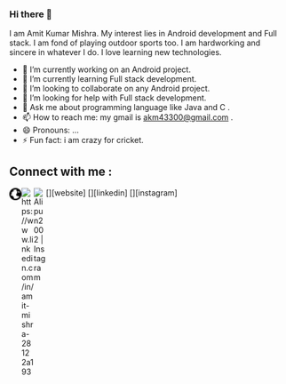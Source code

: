 ### Hi there 👋

  I am Amit Kumar Mishra. My interest lies in Android development and Full stack. I am fond of playing outdoor sports too. I am hardworking and sincere in whatever I do. I love learning new technologies.


- 🔭 I’m currently working on an Android project.
- 🌱 I’m currently learning Full stack development.
- 👯 I’m looking to collaborate on any Android project.
- 🤔 I’m looking for help with Full stack development.
- 💬 Ask me about programming language like Java and C .
- 📫 How to reach me: my gmail is akm43300@gmail.com .
- 😄 Pronouns: ...
- ⚡ Fun fact: i am crazy for cricket.

## Connect with me :

[<img align="left" alt="https://the-awesome-profile-site.netlify.app/" width="22px" src="https://raw.githubusercontent.com/iconic/open-iconic/master/svg/globe.svg" />][website]
[<img align="left" alt="https://www.linkedin.com/in/amit-mishra-28122a193" width="22px" src="https://cdn.jsdelivr.net/npm/simple-icons@v3/icons/linkedin.svg" />][linkedin]
[<img align="left" alt="Alipun2002 | Instagram" width="22px" src="https://cdn.jsdelivr.net/npm/simple-icons@v3/icons/instagram.svg" />][instagram]

<br />
